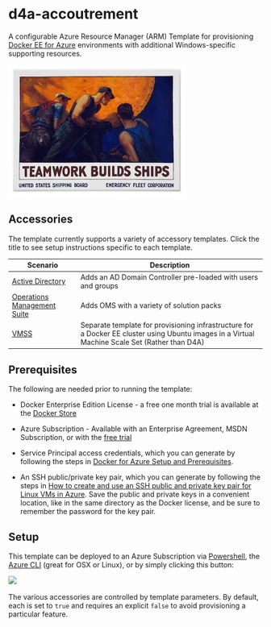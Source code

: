 # d4a-accoutrement

A configurable Azure Resource Manager (ARM) Template for provisioning [Docker EE for Azure](https://azuremarketplace.microsoft.com/en-us/marketplace/apps/docker.dockerdatacenter) environments with additional Windows-specific supporting resources.

![banner](./media/banner.jpg)

## Accessories
The template currently supports a variety of accessory templates. Click the title to see setup instructions specific to each template.

| Scenario | Description |
|---|---|
| [Active Directory](./active-directory) | Adds an AD Domain Controller pre-loaded with users and groups |
| [Operations Management Suite](./oms) | Adds OMS with a variety of solution packs | 
| [VMSS](./vmss) | Separate template for provisioning infrastructure for a Docker EE cluster using Ubuntu images in a Virtual Machine Scale Set (Rather than D4A) |

## Prerequisites
The following are needed prior to running the template:

* Docker Enterprise Edition License - a free one month trial is available at the [Docker Store](https://store.docker.com/editions/enterprise/docker-ee-trial?plan=free-trial&plan=free-trial&tab=description)

* Azure Subscription - Available with an Enterprise Agreement, MSDN Subscription, or with the [free trial](https://azure.microsoft.com/en-us/free/)

* Service Principal access credentials, which you can generate by following the steps in [Docker for Azure Setup and Prerequisites](https://docs.docker.com/docker-for-azure/#configuration).

* An SSH public/private key pair, which you can generate by following the steps in [How to create and use an SSH public and private key pair for Linux VMs in Azure](https://docs.microsoft.com/en-us/azure/virtual-machines/linux/mac-create-ssh-keys). Save the public and private keys in a convenient location, like in the same directory as the Docker license, and be sure to remember the password for the key pair.

## Setup
This template can be deployed to an Azure Subscription via [Powershell](https://docs.microsoft.com/en-us/azure/azure-resource-manager/resource-group-template-deploy), the [Azure CLI](https://docs.microsoft.com/en-us/azure/azure-resource-manager/resource-group-template-deploy-cli) (great for OSX or Linux), or by simply clicking this button:

<a href="https://portal.azure.com/#create/Microsoft.Template/uri/https%3A%2F%2Fraw.githubusercontent.com%2Fstevenfollis%2Fd4a-accoutrement%2Fmaster%2Fazuredeploy.json" target="_blank">
    <img src="http://azuredeploy.net/deploybutton.png"/>
</a>

The various accessories are controlled by template parameters. By default, each is set to `true` and requires an explicit `false` to avoid provisioning a particular feature.